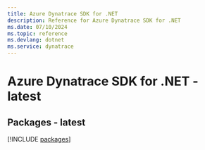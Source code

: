 ```yaml
---
title: Azure Dynatrace SDK for .NET
description: Reference for Azure Dynatrace SDK for .NET
ms.date: 07/10/2024
ms.topic: reference
ms.devlang: dotnet
ms.service: dynatrace
---
```

# Azure Dynatrace SDK for .NET - latest
## Packages - latest
[!INCLUDE [packages](dynatrace-index.md)]